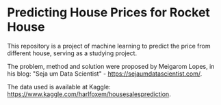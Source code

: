# Predicting House Prices for Rocket House

This repository is a project of machine learning to predict the price from different house, serving as a studying project.

The problem, method and solution were proposed by Meigarom Lopes, in his blog: "Seja um Data Scientist" - https://sejaumdatascientist.com/.

The data used is available at Kaggle: https://www.kaggle.com/harlfoxem/housesalesprediction.
